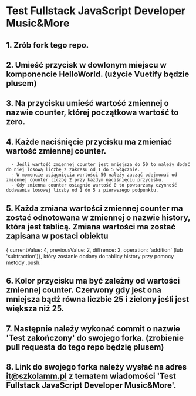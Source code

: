 # Test Fullstack JavaScript Developer Music&More

## 1. Zrób fork tego repo.
## 2. Umieść przycisk w dowlonym miejscu w komponencie HelloWorld. (użycie Vuetify będzie plusem)
## 3. Na przycisku umieść wartość zmiennej o nazwie counter, której początkowa wartość to zero.
## 4. Każde naciśnięcie przycisku ma zmieniać wartość zmiennej counter.
      - Jeśli wartość zmiennej counter jest mniejsza do 50 to należy dodać do niej losową liczbę z zakresu od 1 do 5 włącznie.
      - W momencie osiągnięcia wartości 50 należy zacząć odejmować od zmiennej counter liczbę 2 przy każdym naciśnięciu przycisku.
      - Gdy zmienna counter osiągnie wartość 0 to powtarzamy czynność dodawania losowej liczby od 1 do 5 z pierwszego podpunktu.
## 5. Każda zmiana wartości zmiennej counter ma zostać odnotowana w zmiennej o nazwie history, która jest tablicą. Zmiana wartości ma zostać zapisana w postaci obiektu
{ currentValue: 4, previousValue: 2, diffrence: 2, operation: 'addition' (lub 'subtraction')}, który zostanie dodany do tablicy history przy pomocy metody .push.
## 6. Kolor przycisku ma być zależny od wartości zmiennej counter. Czerwony gdy jest ona mniejsza bądź równa liczbie 25 i zielony jeśli jest większa niż 25.
## 7. Następnie należy wykonać commit o nazwie 'Test zakończony' do swojego forka. (zrobienie pull requesta do tego repo będzię plusem)
## 8. Link do swojego forka należy wysłać na adres it@szkolamm.pl z tematem wiadomości 'Test Fullstack JavaScript Developer Music&More'.
